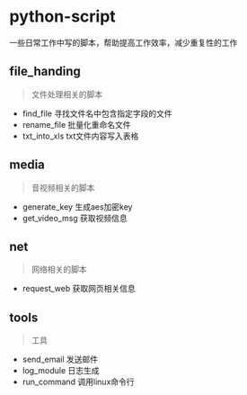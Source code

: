 # python-script
一些日常工作中写的脚本，帮助提高工作效率，减少重复性的工作
## file_handing
> 文件处理相关的脚本
- find_file 寻找文件名中包含指定字段的文件
- rename_file 批量化重命名文件
- txt_into_xls txt文件内容写入表格
## media
> 音视频相关的脚本
- generate_key 生成aes加密key
- get_video_msg 获取视频信息

## net
> 网络相关的脚本
- request_web 获取网页相关信息

## tools
> 工具
- send_email 发送邮件
- log_module 日志生成
- run_command 调用linux命令行
